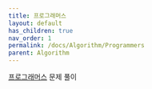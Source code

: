 ```yaml
---
title: 프로그래머스
layout: default
has_children: true
nav_order: 1
permalink: /docs/Algorithm/Programmers
parent: Algorithm
---
```


[프로그래머스] 문제 풀이


[프로그래머스]: https://programmers.co.kr/